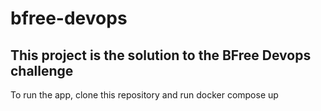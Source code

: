 # bfree-devops

## This project is the solution to the BFree Devops challenge

To run the app, clone this repository and run docker compose up